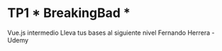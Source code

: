 # TP1 * BreakingBad *

Vue.js intermedio Lleva tus bases al siguiente nivel 
Fernando Herrera - Udemy
